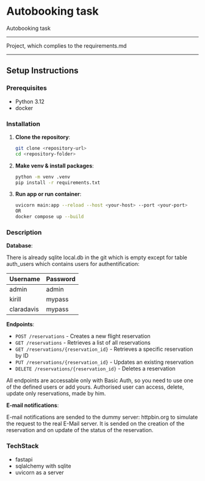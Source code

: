 # Autobooking task

Autobooking task

---

Project, which complies to the requirements.md

---

## Setup Instructions

### Prerequisites

- Python 3.12
- docker

### Installation

1. **Clone the repository**:
   ```bash
   git clone <repository-url>
   cd <repository-folder>

2. **Make venv & install packages**:
   ```bash
   python -m venv .venv
   pip install -r requirements.txt

3. **Run app or run container**:
   ```bash
   uvicorn main:app --reload --host <your-host> --port <your-port>
   OR
   docker compose up --build

### Description

**Database**:

There is already sqlite local.db in the git which is empty except for table auth_users
which contains users for authentification:

| **Username** | **Password** |
|--------------|--------------|
| admin        | admin        |
| kirill       | mypass       |
| claradavis   | mypass       |

**Endpoints**:
- `POST /reservations` - Creates a new flight reservation
- `GET /reservations` - Retrieves a list of all reservations
- `GET /reservations/{reservation_id}` - Retrieves a specific reservation by ID
- `PUT /reservations/{reservation_id}` - Updates an existing reservation
- `DELETE /reservations/{reservation_id}` - Deletes a reservation

All endpoints are accessable only with Basic Auth, so you need to use one of the defined users or add yours. Authorised user can access, delete, update only reservations, made by him. 

**E-mail notifications**:

E-mail notifications are sended to the dummy server: httpbin.org to simulate the request to the real E-Mail server. It is sended on the creation of the reservation and on update of the status of the reservation.

### TechStack
- fastapi
- sqlalchemy with sqlite
- uvicorn as a server
